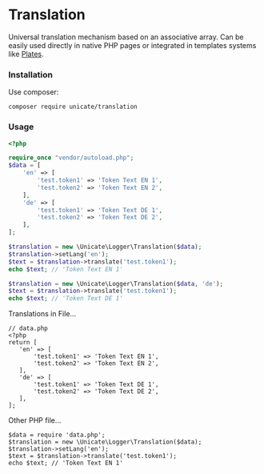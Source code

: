 # Translation

Universal translation mechanism based on an associative array.
Can be easily used directly in native PHP pages or integrated in templates systems like
[Plates](https://platesphp.com/).


### Installation

Use composer:

```
composer require unicate/translation
```

### Usage

```php
<?php

require_once "vendor/autoload.php";
$data = [
    'en' => [
        'test.token1' => 'Token Text EN 1',
        'test.token2' => 'Token Text EN 2',
    ],
    'de' => [
        'test.token1' => 'Token Text DE 1',
        'test.token2' => 'Token Text DE 2',
    ],
];

$translation = new \Unicate\Logger\Translation($data);
$translation->setLang('en');
$text = $translation->translate('test.token1');
echo $text; // 'Token Text EN 1'

$translation = new \Unicate\Logger\Translation($data, 'de');
$text = $translation->translate('test.token1');
echo $text; // 'Token Text DE 1'
```

Translations in File...
```
// data.php
<?php
return [
   'en' => [
       'test.token1' => 'Token Text EN 1',
       'test.token2' => 'Token Text EN 2',
   ],
   'de' => [
       'test.token1' => 'Token Text DE 1',
       'test.token2' => 'Token Text DE 2',
   ],
];
```

Other PHP file...
```
$data = require 'data.php';
$translation = new \Unicate\Logger\Translation($data);
$translation->setLang('en');
$text = $translation->translate('test.token1');
echo $text; // 'Token Text EN 1'

```